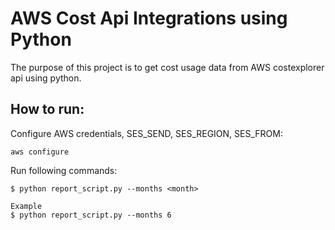 AWS Cost Api Integrations using Python
===========

The purpose of this project is to get cost usage data from AWS costexplorer api using python.


How to run:
------------

Configure AWS credentials, SES_SEND, SES_REGION, SES_FROM:
    
    aws configure 
    
    

Run following commands:

    $ python report_script.py --months <month>
    
    Example 
    $ python report_script.py --months 6    	
